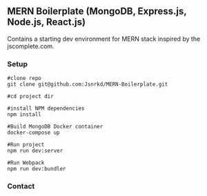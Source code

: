 ## MERN Boilerplate (MongoDB, Express.js, Node.js, React.js)

Contains a starting dev environment for MERN stack inspired by the jscomplete.com.

### Setup

```
#clone repo
git clone git@github.com:Jsnrkd/MERN-Boilerplate.git

#cd project dir

#install NPM dependencies
npm install

#Build MongoDB Docker container
docker-compose up

#Run project
npm run dev:server

#Run Webpack
npm run dev:bundler
```

### Contact
